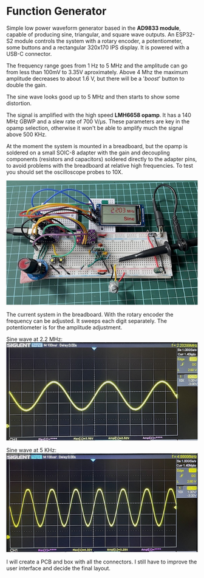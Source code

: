# Function Generator

Simple low power waveform generator based in the **AD9833 module**, capable of producing sine, triangular, and square wave outputs.
An ESP32-S2 module controls the system with a rotary encoder, a potentiometer, some buttons and a rectangular 320x170 IPS display. It is powered with a USB-C connector. 

The frequency range goes from 1 Hz to 5 MHz and the amplitude can go from less than 100mV to 3.35V aproximately.
Above 4 Mhz the maximum amplitude decreases to about 1.6 V, but there will be a '*boost*' button to double the gain.

The sine wave looks good up to 5 MHz and then starts to show some distortion.

The signal is amplified with the high speed **LMH6658 opamp**. It has a 140 MHz GBWP and a slew rate of 700 V/μs.  These parameters are key in the opamp selection, otherwise it won't be able to amplify much the signal above 500 KHz.

At the moment the system is mounted in a breadboard, but the opamp is soldered on a small SOIC-8 adapter with the gain and decoupling components (resistors and capacitors) soldered directly to the adapter pins, to avoid problems with the breadboard at relative high frequencies.
To test you should set the oscilloscope probes to 10X.


![Function generator](/img/func_gen.jpg)

The current system in the breadboard. With the rotary encoder the frequency can be adjusted. It sweeps each digit separately.  The potentiometer is for the amplitude adjustment. 

Sine wave at 2.2 MHz:
![Function generator](/img/2_2MHz.jpg)

Sine wave at 5 KHz:
![Function generator](/img/5khz.jpg)

I will create a PCB and box with all the connectors. I still have to improve the user interface and decide the final layout.